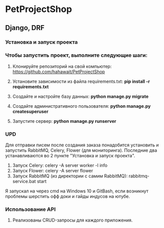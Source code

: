 # PetProjectShop 
## Django, DRF


### **Установка и запуск проекта**
### Чтобы запустить проект, выполните следующие шаги:

1. Клонируйте репозиторий на свой компьютер:
https://github.com/hahawait/PetProjectShop

2. Установите зависимости из файла requirements.txt:
**pip install -r requirements.txt**

3. Создайте и настройте базу данных:
**python manage.py migrate**

4. Создайте административного пользователя:
**python manage.py createsuperuser**

5. Запустите сервер:
**python manage.py runserver**

### UPD
Для отправки писем после создания заказа понадобится установить и запустить RabbitMQ, Celery, Flower (для мониторинга). Последние два устанавливаются во 2 пункте "Установка и запуск проекта".

1. Запуск Celery: celery -A server worker -l info
2. Запуск Flower: celery -A server flower
3. Запуск RabbitMQ (из директории с самим RabbitMQ): rabbitmq-service.bat start

Я запускал на через cmd на Windows 10 и GitBash, если возникнут проблемы шерстить офф доки и гайды индусов на ютубе.

### **Использование API**
1. Реализованы CRUD-запросы для каждого приложения. 

